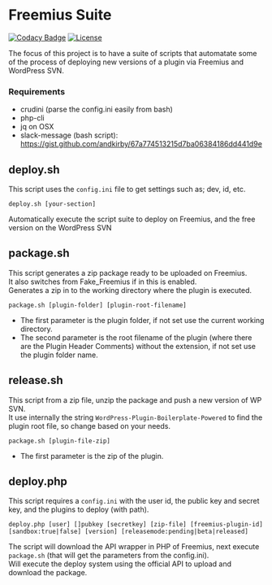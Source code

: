 # Freemius Suite

[![Codacy Badge](https://api.codacy.com/project/badge/Grade/c616b55e9b534e13b9e8fe30ff624e19)](https://www.codacy.com/app/mte90net/freemius-suite?utm_source=github.com&utm_medium=referral&utm_content=CodeAtCode/freemius-suite&utm_campaign=badger)
[![License](https://img.shields.io/badge/License-GPL%20v3-blue.svg)](http://www.gnu.org/licenses/gpl-3.0)   

The focus of this project is to have a suite of scripts that automatate some of the process of deploying new versions of a plugin via Freemius and WordPress SVN.

### Requirements

* crudini (parse the config.ini easily from bash)
* php-cli
* jq on OSX
* slack-message (bash script): https://gist.github.com/andkirby/67a774513215d7ba06384186dd441d9e

## deploy.sh

This script uses the `config.ini` file to get settings such as; dev, id, etc.  

`deploy.sh [your-section]`

Automatically execute the script suite to deploy on Freemius, and the free version on the WordPress SVN

## package.sh

This script generates a zip package ready to be uploaded on Freemius.  
It also switches from Fake_Freemius if in this is enabled.  
Generates a zip in to the working directory where the plugin is executed.

`package.sh [plugin-folder] [plugin-root-filename]`

* The first parameter is the plugin folder, if not set use the current working directory.
* The second parameter is the root filename of the plugin (where there are the Plugin Header Comments) without the extension, if not set use the plugin folder name.

## release.sh

This script from a zip file, unzip the package and push a new version of WP SVN.  
It use internally the string `WordPress-Plugin-Boilerplate-Powered` to find the plugin root file, so change based on your needs.

`package.sh [plugin-file-zip]`

* The first parameter is the zip of the plugin.

## deploy.php

This script requires a `config.ini` with the user id, the public key and secret key, and the plugins to deploy (with path).  

`deploy.php [user] []pubkey [secretkey] [zip-file] [freemius-plugin-id] [sandbox:true|false] [version] [releasemode:pending|beta|released]`

The script will download the API wrapper in PHP of Freemius, next execute `package.sh` (that will get the parameters from the config.ini).   
Will execute the deploy system using the official API to upload and download the package.
